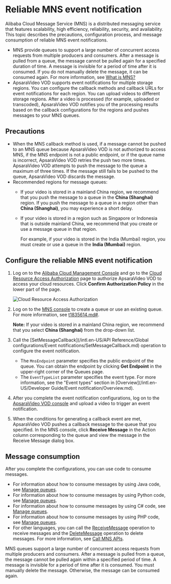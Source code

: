 # Reliable MNS event notification

Alibaba Cloud Message Service \(MNS\) is a distributed messaging service that features scalability, high efficiency, reliability, security, and availability. This topic describes the precautions, configuration process, and message consumption of reliable MNS event notifications.

-   MNS provide queues to support a large number of concurrent access requests from multiple producers and consumers. After a message is pulled from a queue, the message cannot be pulled again for a specified duration of time. A message is invisible for a period of time after it is consumed. If you do not manually delete the message, it can be consumed again. For more information, see [What is MNS?]()
-   ApsaraVideo VOD supports event notifications for multiple storage regions. You can configure the callback methods and callback URLs for event notifications for each region. You can upload videos to different storage regions. After a video is processed \(for example, uploaded or transcoded\), ApsaraVideo VOD notifies you of the processing results based on the callback configurations for the regions and pushes messages to your MNS queues.

## Precautions

-   When the MNS callback method is used, if a message cannot be pushed to an MNS queue because ApsaraVideo VOD is not authorized to access MNS, if the MNS endpoint is not a public endpoint, or if the queue name is incorrect, ApsaraVideo VOD retries the push two more times. ApsaraVideo VOD attempts to push the message to the queue a maximum of three times. If the message still fails to be pushed to the queue, ApsaraVideo VOD discards the message.
-   Recommended regions for message queues:
    -   If your video is stored in a mainland China region, we recommend that you push the message to a queue in the **China \(Shanghai\)** region. If you push the message to a queue in a region other than **China \(Shanghai\)**, you may experience a short delay.
    -   If your video is stored in a region such as Singapore or Indonesia that is outside mainland China, we recommend that you create or use a message queue in that region.

        For example, if your video is stored in the India \(Mumbai\) region, you must create or use a queue in the **India \(Mumbai\)** region.


## Configure the reliable MNS event notification

1.  Log on to the [Alibaba Cloud Management Console](https://home.console.aliyun.com) and go to the [Cloud Resource Access Authorization](https://ram.console.aliyun.com/#/role/authorize?request=%7B%22Requests%22%3A%20%7B%22request1%22%3A%20%7B%22RoleName%22%3A%20%22AliyunVODDefaultRole%22%2C%20%22TemplateId%22%3A%20%22DefaultRole%22%7D%7D%2C%20%22ReturnUrl%22%3A%20%22https%3A//vod.console.aliyun.com/%22%2C%20%22Service%22%3A%20%22VOD%22%7D) page to authorize ApsaraVideo VOD to access your cloud resources. Click **Confirm Authorization Policy** in the lower part of the page.

    ![Cloud Resource Access Authorization](https://static-aliyun-doc.oss-accelerate.aliyuncs.com/assets/img/en-US/9466301161/p178869.png)

2.  Log on to the [MNS console](https://mns.console.aliyun.com/?spm=a2c4g.11186623.2.19.20d83502Ek9Nnu) to create a queue or use an existing queue. For more information, see [t1835614.md\#]().

    **Note:** If your video is stored in a mainland China region, we recommend that you select **China \(Shanghai\)** from the drop-down list.

3.  Call the [SetMessageCallback](/intl.en-US/API Reference/Global configurations/Event notifications/SetMessageCallback.md) operation to configure the event notification.

    -   The `MnsEndpoint` parameter specifies the public endpoint of the queue. You can obtain the endpoint by clicking **Get Endpoint** in the upper-right corner of the Queues page.
    -   The `EventTypeList` parameter specifies the event type. For more information, see the "Event types" section in [Overview](/intl.en-US/Developer Guide/Event notification/Overview.md).
4.  After you complete the event notification configurations, log on to the [ApsaraVideo VOD console](https://vod.console.aliyun.com/#/overview) and upload a video to trigger an event notification.

5.  When the conditions for generating a callback event are met, ApsaraVideo VOD pushes a callback message to the queue that you specified. In the MNS console, click **Receive Message** in the Action column corresponding to the queue and view the message in the Receive Message dialog box.


## Message consumption

After you complete the configurations, you can use code to consume messages.

-   For information about how to consume messages by using Java code, see [Manage queues]().
-   For information about how to consume messages by using Python code, see [Manage queues]().
-   For information about how to consume messages by using C\# code, see [Manage queues]().
-   For information about how to consume messages by using PHP code, see [Manage queues]().
-   For other languages, you can call the [ReceiveMessage]() operation to receive messages and the [DeleteMessage]() operation to delete messages. For more information, see [Call MNS APIs]().

MNS queues support a large number of concurrent access requests from multiple producers and consumers. After a message is pulled from a queue, the message cannot be pulled again within a specified period of time. A message is invisible for a period of time after it is consumed. You must manually delete the message. Otherwise, the message can be consumed again.

